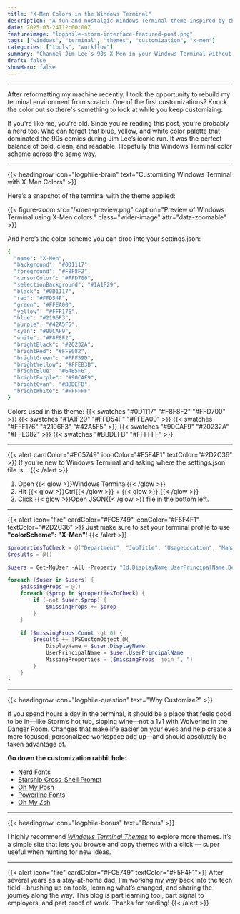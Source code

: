 ```yaml
---
title: "X-Men Colors in the Windows Terminal"
description: "A fun and nostalgic Windows Terminal theme inspired by the 90s X-Men comic era, using bold blues, yellows, and whites for a clean and readable terminal experience."
date: 2025-03-24T12:00:00Z
featureimage: "logphile-storm-interface-featured-post.png"
tags: ["windows", "terminal", "themes", "customization", "x-men"]
categories: ["tools", "workflow"]
summary: "Channel Jim Lee’s 90s X-Men in your Windows Terminal without the comic book store smell. A simple tweak that makes terminal life a little less painful."
draft: false
showHero: false
---
```


---

After reformatting my machine recently, I took the opportunity to rebuild my terminal environment from scratch. One of the first customizations? Knock the color out so there's something to look at while you keep customizing.

If you're like me, you're old. Since you're reading this post, you're probably a nerd too. Who can forget that blue, yellow, and white color palette that dominated the 90s comics during Jim Lee’s iconic run. It was the perfect balance of bold, clean, and readable. Hopefully this Windows Terminal color scheme across the same way.

---

{{< headingrow icon="logphile-brain" text="Customizing Windows Terminal with X-Men Colors" >}}

Here’s a snapshot of the terminal with the theme applied:

{{< figure-zoom src="/xmen-preview.png" caption="Preview of Windows Terminal using X-Men colors." class="wider-image" attr="data-zoomable" >}}


And here’s the color scheme you can drop into your settings.json:

```bash
{
  "name": "X-Men",
  "background": "#0D1117", 
  "foreground": "#F8F8F2", 
  "cursorColor": "#FFD700",
  "selectionBackground": "#1A1F29",
  "black": "#0D1117",
  "red": "#FFD54F",
  "green": "#FFEA00",
  "yellow": "#FFF176",
  "blue": "#2196F3",
  "purple": "#42A5F5",
  "cyan": "#90CAF9",
  "white": "#F8F8F2",
  "brightBlack": "#20232A",
  "brightRed": "#FFE082",
  "brightGreen": "#FFF59D",
  "brightYellow": "#FFEB3B",
  "brightBlue": "#64B5F6",
  "brightPurple": "#90CAF9",
  "brightCyan": "#BBDEFB",
  "brightWhite": "#FFFFFF"
}
```

Colors used in this theme:
{{< swatches "#0D1117" "#F8F8F2" "#FFD700" >}}
{{< swatches "#1A1F29" "#FFD54F" "#FFEA00" >}}
{{< swatches "#FFF176" "#2196F3" "#42A5F5" >}}
{{< swatches "#90CAF9" "#20232A" "#FFE082" >}}
{{< swatches "#BBDEFB" "#FFFFFF" >}}

---

{{< alert cardColor="#FC5749" iconColor="#F5F4F1" textColor="#2D2C36" >}}
If you're new to Windows Terminal and asking where the settings.json file is...
{{< /alert >}}

1. Open {{< glow >}}Windows Terminal{{< /glow >}}
2. Hit {{< glow >}}Ctrl{{< /glow >}} + {{< glow >}},{{< /glow >}}
3. Click {{< glow >}}Open JSON{{< /glow >}} file in the bottom left.

---

{{< alert icon="fire" cardColor="#FC5749" iconColor="#F5F4F1" textColor="#2D2C36" >}}
Just make sure to set your terminal profile to use **"colorScheme": "X-Men"**!
{{< /alert >}}
<br>

```powershell
$propertiesToCheck = @("Department", "JobTitle", "UsageLocation", "Manager", "MobilePhone", "OfficeLocation")
$results = @()

$users = Get-MgUser -All -Property "Id,DisplayName,UserPrincipalName,Department,JobTitle,UsageLocation,Manager,MobilePhone,OfficeLocation"

foreach ($user in $users) {
    $missingProps = @()
    foreach ($prop in $propertiesToCheck) {
        if (-not $user.$prop) {
            $missingProps += $prop
        }
    }

    if ($missingProps.Count -gt 0) {
        $results += [PSCustomObject]@{
            DisplayName = $user.DisplayName
            UserPrincipalName = $user.UserPrincipalName
            MissingProperties = ($missingProps -join ", ")
        }
    }
}

```

---

{{< headingrow icon="logphile-question" text="Why Customize?" >}}

If you spend hours a day in the terminal, it should be a place that feels good to be in—like Storm’s hot tub, sipping wine—not a 1v1 with Wolverine in the Danger Room. Changes that make life easier on your eyes and help create a more focused, personalized workspace add up—and should absolutely be taken advantage of.

**Go down the customization rabbit hole:**

* [Nerd Fonts](https://www.nerdfonts.com/)
* [Starship Cross-Shell Prompt](https://starship.rs/)
* [Oh My Posh](https://ohmyposh.dev/)
* [Powerline Fonts](https://github.com/powerline/fonts)
* [Oh My Zsh](https://ohmyz.sh/)

---

{{< headingrow icon="logphile-bonus" text="Bonus" >}}

I highly recommend *[Windows Terminal Themes](https://windowsterminalthemes.dev/)* to explore more themes. It’s a simple site that lets you browse and copy themes with a click — super useful when hunting for new ideas.

---
  
{{< alert icon="fire" cardColor="#FC5749" textColor="#F5F4F1">}}
After several years as a stay-at-home dad, I'm working my way back into the tech field—brushing up on tools, learning what’s changed, and sharing the journey along the way. This blog is part learning tool, part signal to employers, and part proof of work. Thanks for reading!
{{< /alert >}}
